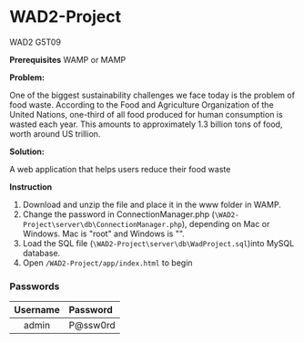 # WAD2-Project
WAD2 G5T09

**Prerequisites**
WAMP or MAMP

**Problem:**

One of the biggest sustainability challenges we face today is the problem of food waste. According to the Food and Agriculture Organization of the United Nations, one-third of all food produced for human consumption is wasted each year. This amounts to approximately 1.3 billion tons of food, worth around US trillion.

**Solution:**

A web application that helps users reduce their food waste

**Instruction**

1. Download and unzip the file and place it in the www folder in WAMP.
2. Change the password in ConnectionManager.php (`\WAD2-Project\server\db\ConnectionManager.php`), depending on Mac or Windows. Mac is "root" and Windows is "".
3. Load the SQL file (`\WAD2-Project\server\db\WadProject.sql`)into MySQL database.
4. Open `/WAD2-Project/app/index.html` to begin

### Passwords

|Username           |Password|
|:-----------------:|:-------------------|
|admin              |P@ssw0rd            |
